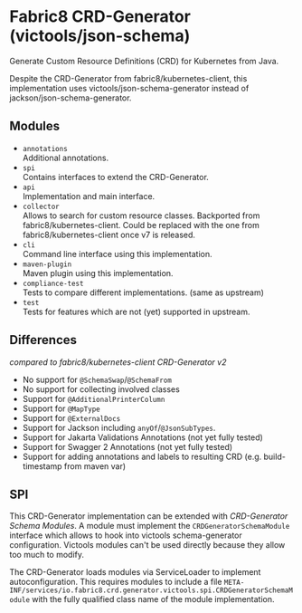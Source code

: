 # Fabric8 CRD-Generator (victools/json-schema)

Generate Custom Resource Definitions (CRD) for Kubernetes from Java.

Despite the CRD-Generator from fabric8/kubernetes-client, this implementation uses 
victools/json-schema-generator instead of jackson/json-schema-generator.


## Modules

- `annotations`  
  Additional annotations.
- `spi`  
  Contains interfaces to extend the CRD-Generator.
- `api`  
  Implementation and main interface.
- `collector`  
  Allows to search for custom resource classes.
  Backported from fabric8/kubernetes-client. Could be replaced with the one from fabric8/kubernetes-client once v7 is released.
- `cli`  
  Command line interface using this implementation.
- `maven-plugin`  
  Maven plugin using this implementation.
- `compliance-test`  
  Tests to compare different implementations. (same as upstream)
- `test`  
  Tests for features which are not (yet) supported in upstream.


## Differences

_compared to fabric8/kubernetes-client CRD-Generator v2_

- No support for `@SchemaSwap`/`@SchemaFrom`
- No support for collecting involved classes
- Support for `@AdditionalPrinterColumn`
- Support for `@MapType`
- Support for `@ExternalDocs`
- Support for Jackson including `anyOf`/`@JsonSubTypes`.
- Support for Jakarta Validations Annotations (not yet fully tested)
- Support for Swagger 2 Annotations (not yet fully tested)
- Support for adding annotations and labels to resulting CRD (e.g. build-timestamp from maven var)

## SPI

This CRD-Generator implementation can be extended with _CRD-Generator Schema Modules_.
A module must implement the `CRDGeneratorSchemaModule` interface which allows to hook into victools
schema-generator configuration. Victools modules can't be used directly because they allow too much to modify.

The CRD-Generator loads modules via ServiceLoader to implement autoconfiguration.
This requires modules to include a file `META-INF/services/io.fabric8.crd.generator.victools.spi.CRDGeneratorSchemaModule`
with the fully qualified class name of the module implementation.
